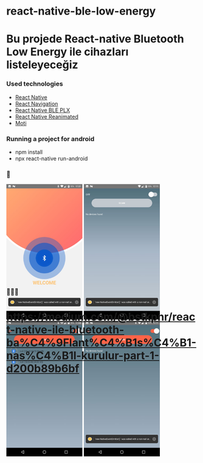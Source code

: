 # react-native-ble-low-energy

# Bu projede React-native Bluetooth Low Energy ile cihazları listeleyeceğiz
### Used technologies
<ul style="list-style-type:disc">
   <li><a href="https://reactnative.dev/">React Native</a></li>
   <li><a href="https://reactnavigation.org/">React Navigation</a></li>
   <li><a href="https://github.com/dotintent/react-native-ble-plx">React Native BLE PLX </a></li>
   <li><a href="https://docs.swmansion.com/react-native-reanimated/">React Native Reanimated </a></li>
   <li><a href="https://github.com/nandorojo/moti/">Moti </a></li>
</ul>

### Running a project for android
<ul>
<li>npm install</li>
<li>npx react-native run-android</li>
</ul>

### 👋
<div class="d-flex align-items-center justify-content-center" style="height: 250px;">
<img src="./assets/img/img1.jpg" width='200px'>
<img src="./assets/img/img2.jpg" width='200px'>
<img src="./assets/img/img3.jpg" width='200px'>
<img src="./assets/img/img4.jpg" width='200px'>
</div>

### 👋👋👋
# https://medium.com/@bstkpnr/react-native-ile-bluetooth-ba%C4%9Flant%C4%B1s%C4%B1-nas%C4%B1l-kurulur-part-1-d200b89b6bf

